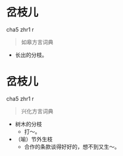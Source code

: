 # 岔枝儿
cha5 zhr1 r
> 如皋方言词典
- 长出的分枝。

# 岔枝儿
cha5 zhr1 r
> 兴化方言词典
- 树木的分枝
  - 打～。
- （喻）节外生枝
  - 合作的条款谈得好好的，想不到又生～。
